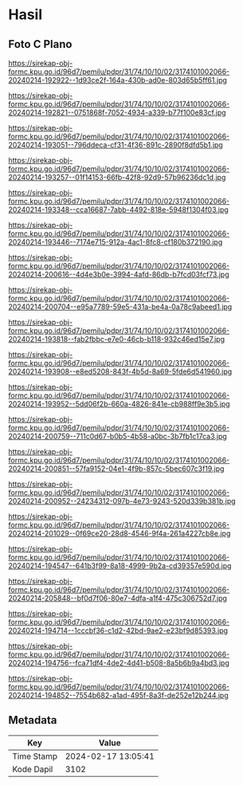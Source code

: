 # Hasil

## Foto C Plano

https://sirekap-obj-formc.kpu.go.id/96d7/pemilu/pdpr/31/74/10/10/02/3174101002066-20240214-192922--1d93ce2f-164a-430b-ad0e-803d65b5ff61.jpg

https://sirekap-obj-formc.kpu.go.id/96d7/pemilu/pdpr/31/74/10/10/02/3174101002066-20240214-192821--0751868f-7052-4934-a339-b77f100e83cf.jpg

https://sirekap-obj-formc.kpu.go.id/96d7/pemilu/pdpr/31/74/10/10/02/3174101002066-20240214-193051--796ddeca-cf31-4f36-891c-2890f8dfd5b1.jpg

https://sirekap-obj-formc.kpu.go.id/96d7/pemilu/pdpr/31/74/10/10/02/3174101002066-20240214-193257--01f14153-66fb-42f8-92d9-57b96236dc1d.jpg

https://sirekap-obj-formc.kpu.go.id/96d7/pemilu/pdpr/31/74/10/10/02/3174101002066-20240214-193348--cca16687-7abb-4492-818e-5948f1304f03.jpg

https://sirekap-obj-formc.kpu.go.id/96d7/pemilu/pdpr/31/74/10/10/02/3174101002066-20240214-193446--7174e715-912a-4ac1-8fc8-cf180b372190.jpg

https://sirekap-obj-formc.kpu.go.id/96d7/pemilu/pdpr/31/74/10/10/02/3174101002066-20240214-200616--4d4e3b0e-3994-4afd-86db-b7fcd03fcf73.jpg

https://sirekap-obj-formc.kpu.go.id/96d7/pemilu/pdpr/31/74/10/10/02/3174101002066-20240214-200704--e95a7789-59e5-431a-be4a-0a78c9abeed1.jpg

https://sirekap-obj-formc.kpu.go.id/96d7/pemilu/pdpr/31/74/10/10/02/3174101002066-20240214-193818--fab2fbbc-e7e0-46cb-b118-932c46ed15e7.jpg

https://sirekap-obj-formc.kpu.go.id/96d7/pemilu/pdpr/31/74/10/10/02/3174101002066-20240214-193908--e8ed5208-843f-4b5d-8a69-5fde6d541960.jpg

https://sirekap-obj-formc.kpu.go.id/96d7/pemilu/pdpr/31/74/10/10/02/3174101002066-20240214-193952--5dd06f2b-660a-4826-841e-cb988ff9e3b5.jpg

https://sirekap-obj-formc.kpu.go.id/96d7/pemilu/pdpr/31/74/10/10/02/3174101002066-20240214-200759--711c0d67-b0b5-4b58-a0bc-3b7fb1c17ca3.jpg

https://sirekap-obj-formc.kpu.go.id/96d7/pemilu/pdpr/31/74/10/10/02/3174101002066-20240214-200851--57fa9152-04e1-4f9b-857c-5bec607c3f19.jpg

https://sirekap-obj-formc.kpu.go.id/96d7/pemilu/pdpr/31/74/10/10/02/3174101002066-20240214-200952--24234312-097b-4e73-9243-520d339b381b.jpg

https://sirekap-obj-formc.kpu.go.id/96d7/pemilu/pdpr/31/74/10/10/02/3174101002066-20240214-201029--0f69ce20-28d8-4546-9f4a-261a4227cb8e.jpg

https://sirekap-obj-formc.kpu.go.id/96d7/pemilu/pdpr/31/74/10/10/02/3174101002066-20240214-194547--641b3f99-8a18-4999-9b2a-cd39357e590d.jpg

https://sirekap-obj-formc.kpu.go.id/96d7/pemilu/pdpr/31/74/10/10/02/3174101002066-20240214-205848--bf0d7f06-80e7-4dfa-a1f4-475c306752d7.jpg

https://sirekap-obj-formc.kpu.go.id/96d7/pemilu/pdpr/31/74/10/10/02/3174101002066-20240214-194714--1cccbf36-c1d2-42bd-9ae2-e23bf9d85393.jpg

https://sirekap-obj-formc.kpu.go.id/96d7/pemilu/pdpr/31/74/10/10/02/3174101002066-20240214-194756--fca71df4-4de2-4d41-b508-8a5b6b9a4bd3.jpg

https://sirekap-obj-formc.kpu.go.id/96d7/pemilu/pdpr/31/74/10/10/02/3174101002066-20240214-194852--7554b682-a1ad-495f-8a3f-de252e12b244.jpg


## Metadata

| Key        | Value               |
| ---------- | ------------------- |
| Time Stamp | 2024-02-17 13:05:41 |
| Kode Dapil | 3102                |



